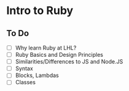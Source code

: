 # Intro to Ruby

## To Do

- [ ] Why learn Ruby at LHL?
- [ ] Ruby Basics and Design Principles
- [ ] Similarities/Differences to JS and Node.JS
- [ ] Syntax
- [ ] Blocks, Lambdas
- [ ] Classes
